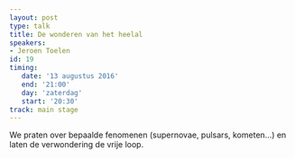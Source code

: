 ```yaml
---
layout: post
type: talk
title: De wonderen van het heelal
speakers:
- Jeroen Toelen
id: 19
timing: 
   date: '13 augustus 2016'
   end: '21:00'
   day: 'zaterdag'
   start: '20:30'
track: main stage
---
```

We praten over bepaalde fenomenen (supernovae, pulsars, kometen...) en laten de verwondering de vrije loop.